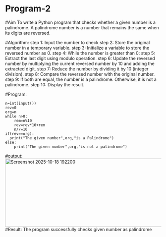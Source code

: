 # Program-2
#Aim
  To write a Python program that checks whether a given number is a palindrome. A palindrome number is a number that remains the same when its digits are reversed.
  
#Algorithm:
step 1:
  Input the number to check
step 2:
  Store the original number in a temporary variable.
step 3:
  Initialize a variable to store the reversed number as 0.
step 4:
  While the number is greater than 0:
step 5:
  Extract the last digit using modulo operation.
step 6:
  Update the reversed number by multiplying the current reversed number by 10 and adding the extracted digit.
step 7:
   Reduce the number by dividing it by 10 (integer division).
step 8:
   Compare the reversed number with the original number.
step 9:
   If both are equal, the number is a palindrome.
   Otherwise, it is not a palindrome.
step 10:
   Display the result.
   
#Program:
```
n=int(input())
rev=0
org=n
while n>0:
    rem=n%10
    rev=rev*10+rem
    n//=10
if(rev==org):
  print("The given number",org,"is a Palindrome")
else:
    print("The given number",org,"is not a palindrome")
```
#output:
<img width="998" height="220" alt="Screenshot 2025-10-18 192200" src="https://github.com/user-attachments/assets/6c03a5a0-f1df-44f7-8d4c-6fa32c1662d4" />
#Result:
   The program successfully checks given number as palindrome
